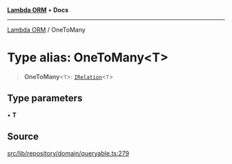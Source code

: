 [**Lambda ORM**](../README.md) • **Docs**

***

[Lambda ORM](../README.md) / OneToMany

# Type alias: OneToMany\<T\>

> **OneToMany**\<`T`\>: [`IRelation`](../interfaces/IRelation.md)\<`T`\>

## Type parameters

• **T**

## Source

[src/lib/repository/domain/queryable.ts:279](https://github.com/lambda-orm/lambdaorm-base/blob/a635589f3d58a8022cbddf078d76ce5a7a0b2137/src/lib/repository/domain/queryable.ts#L279)
